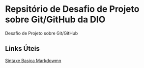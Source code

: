 # Repsitório de Desafio de Projeto sobre Git/GitHub da DIO
Desafio de Projeto sobre Git/GitHub

## Links Úteis
[Sintaxe Basica Markdowmn](https://www.markdownguide.org/)
